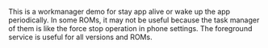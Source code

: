 This is a workmanager demo for stay app alive or wake up the app periodically. In some ROMs, it may not be useful because the task manager of them is like the force stop operation in phone settings.
The foreground service is useful for all versions and ROMs.